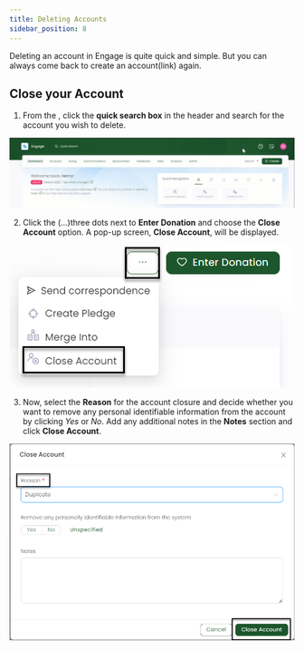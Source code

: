 ```yaml
---
title: Deleting Accounts
sidebar_position: 8
---
```


Deleting an account in Engage is quite quick and simple. But you can always come back to create an account(link) again. 

## Close your Account

1. From the <K2Link route="dashboard" text="Engage Dashboard" isEngage />, click the **quick search box** in the header and search for the account you wish to delete.

![Search Account Video](../01-searching-accounts/search-account-video.gif)

2. Click the (...)three dots next to **Enter Donation** and choose the **Close Account** option. A pop-up screen, **Close Account**, will be displayed. 

![Three Dots](./three-dots.png)

3. Now, select the **Reason** for the account closure and decide whether you want to remove any personal identifiable information from the account by clicking *Yes* or *No*. Add any additional notes in the **Notes** section and click **Close Account**.

![Close Account](./close-account.png)